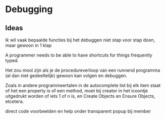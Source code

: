 ﻿Debugging
=========

Ideas
-----

Ik wil vaak bepaalde functies bij het debuggen niet stap voor stap doen, maar gewoon in 1 klap

A programmer needs to be able to have shortcuts for things frequently typed.

Het zou mooi zijn als je de procedureverloop van een runnend programma (al dan niet gedeeltelijk) gewoon kan volgen en debuggen.

Zoals in andere programmeertalen in de autocomplete list bij elk item staat of het een property is of een method, moet bij creator in het icoontje uitgedrukt worden of iets 1 of n is, en Create Objects en Ensure Objects, etcetera.

direct code voorbeelden en help onder transparent popup bij member

